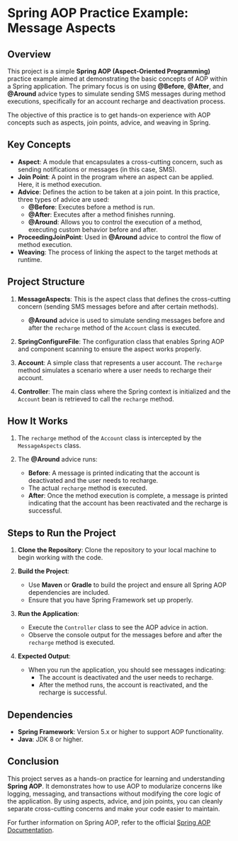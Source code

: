 # Spring AOP Practice Example: Message Aspects

## Overview

This project is a simple **Spring AOP (Aspect-Oriented Programming)** practice example aimed at demonstrating the basic concepts of AOP within a Spring application. The primary focus is on using **@Before**, **@After**, and **@Around** advice types to simulate sending SMS messages during method executions, specifically for an account recharge and deactivation process.

The objective of this practice is to get hands-on experience with AOP concepts such as aspects, join points, advice, and weaving in Spring.

## Key Concepts

- **Aspect**: A module that encapsulates a cross-cutting concern, such as sending notifications or messages (in this case, SMS).
- **Join Point**: A point in the program where an aspect can be applied. Here, it is method execution.
- **Advice**: Defines the action to be taken at a join point. In this practice, three types of advice are used:
  - **@Before**: Executes before a method is run.
  - **@After**: Executes after a method finishes running.
  - **@Around**: Allows you to control the execution of a method, executing custom behavior before and after.
- **ProceedingJoinPoint**: Used in **@Around** advice to control the flow of method execution.
- **Weaving**: The process of linking the aspect to the target methods at runtime.

## Project Structure

1. **MessageAspects**: This is the aspect class that defines the cross-cutting concern (sending SMS messages before and after certain methods).
   - **@Around** advice is used to simulate sending messages before and after the `recharge` method of the `Account` class is executed.
   
2. **SpringConfigureFile**: The configuration class that enables Spring AOP and component scanning to ensure the aspect works properly.

3. **Account**: A simple class that represents a user account. The `recharge` method simulates a scenario where a user needs to recharge their account.

4. **Controller**: The main class where the Spring context is initialized and the `Account` bean is retrieved to call the `recharge` method.

## How It Works

1. The `recharge` method of the `Account` class is intercepted by the `MessageAspects` class.
   
2. The **@Around** advice runs:
   - **Before**: A message is printed indicating that the account is deactivated and the user needs to recharge.
   - The actual `recharge` method is executed.
   - **After**: Once the method execution is complete, a message is printed indicating that the account has been reactivated and the recharge is successful.

## Steps to Run the Project

1. **Clone the Repository**: Clone the repository to your local machine to begin working with the code.
   
2. **Build the Project**: 
   - Use **Maven** or **Gradle** to build the project and ensure all Spring AOP dependencies are included.
   - Ensure that you have Spring Framework set up properly.
   
3. **Run the Application**:
   - Execute the `Controller` class to see the AOP advice in action.
   - Observe the console output for the messages before and after the `recharge` method is executed.

4. **Expected Output**:
   - When you run the application, you should see messages indicating:
     - The account is deactivated and the user needs to recharge.
     - After the method runs, the account is reactivated, and the recharge is successful.

## Dependencies

- **Spring Framework**: Version 5.x or higher to support AOP functionality.
- **Java**: JDK 8 or higher.

## Conclusion

This project serves as a hands-on practice for learning and understanding **Spring AOP**. It demonstrates how to use AOP to modularize concerns like logging, messaging, and transactions without modifying the core logic of the application. By using aspects, advice, and join points, you can cleanly separate cross-cutting concerns and make your code easier to maintain.

For further information on Spring AOP, refer to the official [Spring AOP Documentation](https://docs.spring.io/spring-framework/docs/current/reference/html/core.html#aop).


